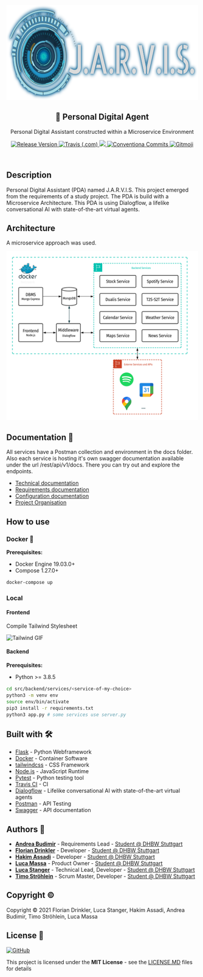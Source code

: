<p align="center">
  <img width="" height="250" alt="JARVIS Logo" src="https://github.com/lucastanger/aswe-pda/blob/main/docs/readme/jarvis.png">
  <h2 align="center">🤖 Personal Digital Agent</h2>
  <p align="center">Personal Digital Assistant constructed within a Microservice Environment</p>
</p>
<p align="center">
  <a href="https://github.com/lucastanger/aswe-pda/releases">
    <img alt="Release Version" src="https://img.shields.io/github/v/release/lucastanger/aswe-pda">
  </a>
  <a href="https://travis-ci.com/lucastanger/aswe-pda">
    <img alt="Travis (.com)" src="https://travis-ci.com/lucastanger/aswe-pda.svg?token=NpSo3QkoAPuqvyxKepVV&branch=main">
  </a>
  <a href="https://codecov.io/gh/lucastanger/aswe-pda">
    <img src="https://codecov.io/gh/lucastanger/aswe-pda/branch/main/graph/badge.svg?token=KBLOWOBZY0"/>
  </a>
  <a href="https://conventionalcommits.org">
    <img alt="Conventiona Commits" src="https://img.shields.io/badge/Conventional%20Commits-1.0.0-yellow.svg">
  </a>
  <a href="https://gitmoji.carloscuesta.me">
    <img alt="Gitmoji" src="https://img.shields.io/badge/gitmoji-%20😜%20😍-FFDD67.svg?style=flat">
  </a>
</p>

<br>

## Description

Personal Digital Assistant (PDA) named J.A.R.V.I.S. This project emerged from the requirements of a study project. The PDA is build with a Microservice Architecture. This PDA is using Dialogflow, a lifelike conversational AI with state-of-the-art virtual agents.

## Architecture

A microservice approach was used.

<p align="center">
  <img width="" height="" alt="architecture" src="https://github.com/lucastanger/aswe-pda/blob/main/docs/readme/architecture.png">
</p>

## Documentation :memo:

All services have a Postman collection and environment in the docs folder. Also each service is hosting it's own swagger documentation available under the url /rest/api/v1/docs. There you can try out and explore the endpoints.

- [Technical documentation](https://docs.google.com/document/d/1vYbFvzILbU0VHADzpRVWzccZAGCDfMtdo2YaQ_iHPfE/edit?usp=sharing)
- [Requirements documentation](https://docs.google.com/document/d/1GR8EfAHzPDneJrnBjNVnC-X-WyYt78zL4SrSFzMM0ao/edit?usp=sharing)
- [Configuration documentation](https://docs.google.com/spreadsheets/d/1b7tC3VU1Bdlx8nBJZ2YPuD7uMPTM7q6DpHfcT_DpPlI/edit?usp=sharing)
- [Project Organisation](https://docs.google.com/document/d/1FAapj3vPFWIAq8K-GzZUHcewzh18b3yJKtpwSLd8w30/edit?usp=sharing)

## How to use

### Docker :whale:

**Prerequisites:**
- Docker Engine 19.03.0+
- Compose 1.27.0+

```bash
docker-compose up
```

### Local

#### Frontend

Compile Tailwind Stylesheet

![Tailwind GIF](https://github.com/lucastanger/aswe-pda/blob/main/docs/readme/tailwind_install.gif)

#### Backend

**Prerequisites:**
- Python >= 3.8.5

```bash
cd src/backend/services/<service-of-my-choice>
python3 -m venv env
source env/bin/activate
pip3 install -r requirements.txt
python3 app.py # some services use server.py
```

## Built with :hammer_and_wrench:

- [Flask](https://flask.palletsprojects.com) - Python Webframework
- [Docker](https://www.docker.com/) - Container Software
- [tailwindcss](https://tailwindcss.com/) - CSS Framework
- [Node.js](https://nodejs.org/en/) - JavaScript Runtime
- [Pytest](https://docs.pytest.org/en/stable/) - Python testing tool
- [Travis CI](https://travis-ci.org/) - CI
- [Dialogflow](https://cloud.google.com/dialogflow) - Lifelike conversational AI with state-of-the-art virtual agents
- [Postman](https://www.postman.com/) - API Testing
- [Swagger](https://swagger.io/) - API documentation

## Authors :busts_in_silhouette:

-   [**Andrea Budimir**](https://github.com/Merida31) - Requirements Lead - [Student @ DHBW Stuttgart](https://www.dhbw-stuttgart.de/home/)
-   [**Florian Drinkler**](https://github.com/Drinkler) - Developer - [Student @ DHBW Stuttgart](https://www.dhbw-stuttgart.de/home/)
-   [**Hakim Assadi**](https://github.com/HakimAssadi) - Developer - [Student @ DHBW Stuttgart](https://www.dhbw-stuttgart.de/home/)
-   [**Luca Massa**](https://github.com/Haiyn) - Product Owner - [Student @ DHBW Stuttgart](https://www.dhbw-stuttgart.de/home/)
-   [**Luca Stanger**](https://github.com/lucastanger) - Technical Lead, Developer - [Student @ DHBW Stuttgart](https://www.dhbw-stuttgart.de/home/)
-   [**Timo Ströhlein**](https://github.com/TimoStroehlein) - Scrum Master, Developer - [Student @ DHBW Stuttgart](https://www.dhbw-stuttgart.de/home/)

## Copyright :copyright:

Copyright :copyright: 2021 Florian Drinkler, Luca Stanger, Hakim Assadi, Andrea Budimir, Timo Ströhlein, Luca Massa

## License :page_facing_up:
[![GitHub](https://img.shields.io/github/license/lucastanger/aswe-pda)](https://www.github.com/lucastanger/aswe-pda/blob/master/LICENSE)

This project is licensed under the **MIT License** - see the [LICENSE.MD](https://www.github.com/lucastanger/aswe-pda/blob/master/LICENSE) files for details
